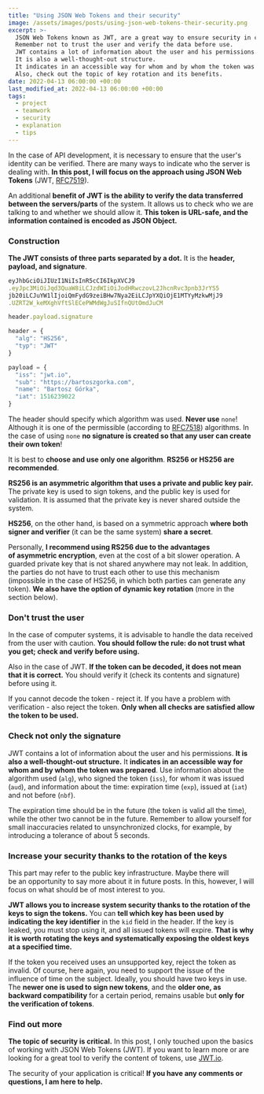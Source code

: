 ```yaml
---
title: "Using JSON Web Tokens and their security"
image: /assets/images/posts/using-json-web-tokens-their-security.png
excerpt: >-
  JSON Web Tokens known as JWT, are a great way to ensure security in communication between system parts.
  Remember not to trust the user and verify the data before use.
  JWT contains a lot of information about the user and his permissions.
  It is also a well-thought-out structure.
  It indicates in an accessible way for whom and by whom the token was prepared.
  Also, check out the topic of key rotation and its benefits.
date: 2022-04-13 06:00:00 +00:00
last_modified_at: 2022-04-13 06:00:00 +00:00
tags:
  - project
  - teamwork
  - security
  - explanation
  - tips
---
```


  In the case of API development, it is necessary to ensure that the user's identity can be verified.
  There are many ways to indicate who the server is dealing with.
  **In this post, I will focus on the approach using JSON Web Tokens** (JWT, [RFC7519](https://datatracker.ietf.org/doc/html/rfc7519)).

  An additional **benefit of JWT is the ability to verify the data transferred between the servers/parts** of the system.
  It allows us to check who we are talking to and whether we should allow it.
  **This token is URL-safe, and the information contained is encoded as JSON Object.**

### Construction

  **The JWT consists of three parts separated by a dot.**
  It is the **header, payload, and signature**.

  ```js
  eyJhbGciOiJIUzI1NiIsInR5cCI6IkpXVCJ9
  .eyJpc3MiOiJqd3QuaW8iLCJzdWIiOiJodHRwczovL2JhcnRvc3pnb3JrYS5
  jb20iLCJuYW1lIjoiQmFydG9zeiBHw7Nya2EiLCJpYXQiOjE1MTYyMzkwMjJ9
  .UZRT2W_keMXghVftSlECePWMdWgJuSIfnQUtOmdJuCM

  header.payload.signature

  header = {
    "alg": "HS256",
    "typ": "JWT"
  }

  payload = {
    "iss": "jwt.io",
    "sub": "https://bartoszgorka.com",
    "name": "Bartosz Górka",
    "iat": 1516239022
  }
  ```

  The header should specify which algorithm was used.
  **Never use** `none`!
  Although it is one of the permissible (according to [RFC7518](https://datatracker.ietf.org/doc/html/rfc7518#section-3.1)) algorithms.
  In the case of using `none` **no signature is created so that any user can create their own token**!

  It is best to **choose and use only one algorithm**.
  **RS256 or HS256 are recommended**.

  **RS256 is an asymmetric algorithm that uses a private and public key pair.**
  The private key is used to sign tokens, and the public key is used for validation.
  It is assumed that the private key is never shared outside the system.

  **HS256**, on the other hand, is based on a symmetric approach **where both signer and verifier** (it can be the same system) **share a secret**.

  Personally, **I recommend using RS256 due to the advantages of asymmetric encryption**, even at the cost of a bit slower operation.
  A guarded private key that is not shared anywhere may not leak.
  In addition, the parties do not have to trust each other to use this mechanism (impossible in the case of HS256, in which both parties can generate any token).
  **We also have the option of dynamic key rotation** (more in the section below).

### Don't trust the user

  In the case of computer systems, it is advisable to handle the data received from the user with caution.
  **You should follow the rule: do not trust what you get; check and verify before using.**

  Also in the case of JWT.
  **If the token can be decoded, it does not mean that it is correct.**
  You should verify it (check its contents and signature) before using it.

  If you cannot decode the token - reject it.
  If you have a problem with verification - also reject the token.
  **Only when all checks are satisfied allow the token to be used.**

### Check not only the signature

  JWT contains a lot of information about the user and his permissions.
  **It is also a well-thought-out structure.**
  It **indicates in an accessible way for whom and by whom the token was prepared**.
  Use information about the algorithm used (`alg`), who signed the token (`iss`), for whom it was issued (`aud`), and information about the time: expiration time (`exp`), issued at (`iat`) and not before (`nbf`).

  The expiration time should be in the future (the token is valid all the time), while the other two cannot be in the future.
  Remember to allow yourself for small inaccuracies related to unsynchronized clocks, for example, by introducing a tolerance of about 5 seconds.

### Increase your security thanks to the rotation of the keys

  This part may refer to the public key infrastructure.
  Maybe there will be an opportunity to say more about it in future posts.
  In this, however, I will focus on what should be of most interest to you.

  **JWT allows you to increase system security thanks to the rotation of the keys to sign the tokens.**
  You can **tell which key has been used by indicating the key identifier** in the `kid` field in the header.
  If the key is leaked, you must stop using it, and all issued tokens will expire.
  **That is why it is worth rotating the keys and systematically exposing the oldest keys at a specified time.**

  If the token you received uses an unsupported key, reject the token as invalid.
  Of course, here again, you need to support the issue of the influence of time on the subject.
  Ideally, you should have two keys in use.
  The **newer one is used to sign new tokens**, and the **older one, as backward compatibility** for a certain period, remains usable but **only for the verification of tokens**.

### Find out more

  **The topic of security is critical.**
  In this post, I only touched upon the basics of working with JSON Web Tokens (JWT).
  If you want to learn more or are looking for a great tool to verify the content of tokens, use [JWT.io](https://jwt.io/).

  The security of your application is critical!
  **If you have any comments or questions, I am here to help.**
